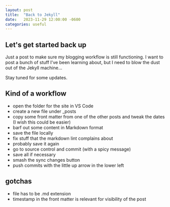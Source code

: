 ```yaml
---
layout: post
title:  "Back to Jekyll"
date:   2023-11-29 12:00:00 -0600
categories: useful
---
```


## Let's get started back up

Just a post to make sure my blogging workflow is still functioning. I want to post a bunch of stuff I've been learning about, but I need to blow the dust out of the Jekyll machine...

Stay tuned for some updates.

## Kind of a workflow

* open the folder for the site in VS Code
* create a new file under _posts
* copy some front matter from one of the other posts and tweak the dates (I wish this could be easier)
* barf out some content in Markdown format
* save the file locally
* fix stuff that the markdown lint complains about
* probably save it again
* go to source control and commit (with a spicy message)
* save all if necessary
* smash the sync changes button
* push commits with the little up arrow in the lower left

## gotchas

* file has to be .md extension
* timestamp in the front matter is relevant for visibility of the post
